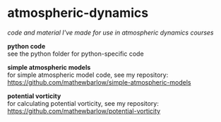 # atmospheric-dynamics

<i>code and material I've made for use in atmospheric dynamics courses</i>

<b>python code</b>
</br>
see the python folder for python-specific code

<b>simple atmospheric models</b>
</br>
for simple atmospheric model code, see my repository: https://github.com/mathewbarlow/simple-atmospheric-models

<b>potential vorticity</b>
</br>
for calculating potential vorticity, see my repository: https://github.com/mathewbarlow/potential-vorticity
